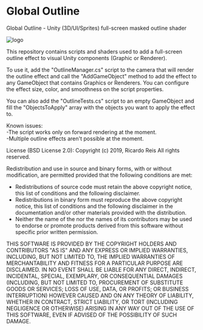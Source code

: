 # Global Outline
Global Outline - Unity (3D/UI/Sprites) full-screen masked outline shader

![logo](https://raw.githubusercontent.com/rickomax/globaloutline/master/screen.png)

This repository contains scripts and shaders used to add a full-screen outline effect to visual Unity components (Graphic or Renderer). 

To use it, add the "OutlineManager.cs" script to the camera that will render the outline effect and call the "AddGameObject" method to add the effect to any GameObject that contains Graphics or Renderers. You can configure the effect size, color, and smoothness on the script properties.

You can also add the "OutlineTests.cs" script to an empty GameObject and fill the "ObjectsToApply" array with the objects you want to apply the effect to.

Known issues:<br>
-The script works only on forward rendering at the moment.<br>
-Multiple outline effects aren't possible at the moment.<br>

License (BSD License 2.0):
Copyright (c) 2019, Ricardo Reis
All rights reserved.

Redistribution and use in source and binary forms, with or without
modification, are permitted provided that the following conditions are met:
* Redistributions of source code must retain the above copyright
notice, this list of conditions and the following disclaimer.
* Redistributions in binary form must reproduce the above copyright
notice, this list of conditions and the following disclaimer in the
documentation and/or other materials provided with the distribution.
* Neither the name of the nor the
names of its contributors may be used to endorse or promote products
derived from this software without specific prior written permission.

THIS SOFTWARE IS PROVIDED BY THE COPYRIGHT HOLDERS AND CONTRIBUTORS "AS IS" AND
ANY EXPRESS OR IMPLIED WARRANTIES, INCLUDING, BUT NOT LIMITED TO, THE IMPLIED
WARRANTIES OF MERCHANTABILITY AND FITNESS FOR A PARTICULAR PURPOSE ARE
DISCLAIMED. IN NO EVENT SHALL BE LIABLE FOR ANY
DIRECT, INDIRECT, INCIDENTAL, SPECIAL, EXEMPLARY, OR CONSEQUENTIAL DAMAGES
(INCLUDING, BUT NOT LIMITED TO, PROCUREMENT OF SUBSTITUTE GOODS OR SERVICES;
LOSS OF USE, DATA, OR PROFITS; OR BUSINESS INTERRUPTION) HOWEVER CAUSED AND
ON ANY THEORY OF LIABILITY, WHETHER IN CONTRACT, STRICT LIABILITY, OR TORT
(INCLUDING NEGLIGENCE OR OTHERWISE) ARISING IN ANY WAY OUT OF THE USE OF THIS
SOFTWARE, EVEN IF ADVISED OF THE POSSIBILITY OF SUCH DAMAGE.
